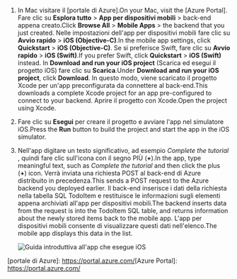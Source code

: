 
1. <span data-ttu-id="f1c42-101">In Mac visitare il [portale di Azure].</span><span class="sxs-lookup"><span data-stu-id="f1c42-101">On your Mac, visit the [Azure Portal].</span></span> <span data-ttu-id="f1c42-102">Fare clic su **Esplora tutto** > **App per dispositivi mobili** > back-end appena creato.</span><span class="sxs-lookup"><span data-stu-id="f1c42-102">Click **Browse All** > **Mobile Apps** > the backend that you just created.</span></span> <span data-ttu-id="f1c42-103">Nelle impostazioni dell'app per dispositivi mobili fare clic su **Avvio rapido** > **iOS (Objective-C)**.</span><span class="sxs-lookup"><span data-stu-id="f1c42-103">In the mobile app settings, click **Quickstart** > **iOS (Objective-C)**.</span></span> <span data-ttu-id="f1c42-104">Se si preferisce Swift, fare clic su **Avvio rapido** > **iOS (Swift)**.</span><span class="sxs-lookup"><span data-stu-id="f1c42-104">If you prefer Swift, click **Quickstart** > **iOS (Swift)** instead.</span></span> <span data-ttu-id="f1c42-105">In **Download and run your iOS project** (Scarica ed esegui il progetto iOS) fare clic su **Scarica**.</span><span class="sxs-lookup"><span data-stu-id="f1c42-105">Under **Download and run your iOS project**, click **Download**.</span></span> <span data-ttu-id="f1c42-106">In questo modo, viene scaricato il progetto Xcode per un'app preconfigurata da connettere al back-end.</span><span class="sxs-lookup"><span data-stu-id="f1c42-106">This downloads a complete Xcode project for an app pre-configured to connect to your backend.</span></span> <span data-ttu-id="f1c42-107">Aprire il progetto con Xcode.</span><span class="sxs-lookup"><span data-stu-id="f1c42-107">Open the project using Xcode.</span></span>
2. <span data-ttu-id="f1c42-108">Fare clic su **Esegui** per creare il progetto e avviare l'app nel simulatore iOS.</span><span class="sxs-lookup"><span data-stu-id="f1c42-108">Press the **Run** button to build the project and start the app in the iOS simulator.</span></span>
3. <span data-ttu-id="f1c42-109">Nell'app digitare un testo significativo, ad esempio *Complete the tutorial* , quindi fare clic sull'icona con il segno PIÙ (**+**).</span><span class="sxs-lookup"><span data-stu-id="f1c42-109">In the app, type meaningful text, such as *Complete the tutorial* and then click the plus (**+**) icon.</span></span> <span data-ttu-id="f1c42-110">Verrà inviata una richiesta POST al back-end di Azure distribuito in precedenza.</span><span class="sxs-lookup"><span data-stu-id="f1c42-110">This sends a POST request to the Azure backend you deployed earlier.</span></span> <span data-ttu-id="f1c42-111">Il back-end inserisce i dati della richiesta nella tabella SQL TodoItem e restituisce le informazioni sugli elementi appena archiviati all'app per dispositivi mobili.</span><span class="sxs-lookup"><span data-stu-id="f1c42-111">The backend inserts data from the request is into the TodoItem SQL table, and returns information about the newly stored items back to the mobile app.</span></span> <span data-ttu-id="f1c42-112">L'app per dispositivi mobili consente di visualizzare questi dati nell'elenco.</span><span class="sxs-lookup"><span data-stu-id="f1c42-112">The mobile app displays this data in the list.</span></span> 

   ![Guida introduttiva all'app che esegue iOS](./media/app-service-mobile-ios-quickstart/mobile-quickstart-startup-ios.png)

<span data-ttu-id="f1c42-114">[portale di Azure]: https://portal.azure.com/</span><span class="sxs-lookup"><span data-stu-id="f1c42-114">[Azure Portal]: https://portal.azure.com/</span></span>
